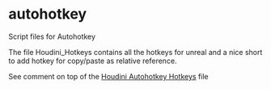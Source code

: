 # autohotkey
 Script files for Autohotkey  

 The file Houdini_Hotkeys contains all the hotkeys for unreal and a nice short to add hotkey for copy/paste as relative reference.  

 See comment on top of the [Houdini Autohotkey Hotkeys](Houdini_Hotkeys.ahk) file

